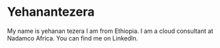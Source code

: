 # Yehanantezera
My name is yehanan tezera I am from Ethiopia. I am a cloud consultant at Nadamco Africa.
You can find me on LinkedIn.
